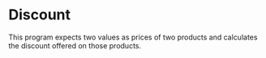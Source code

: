 # Discount
This program expects two values as prices of two products and calculates the discount offered on those products.
